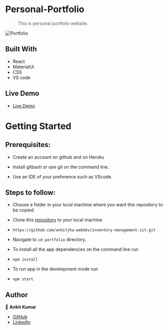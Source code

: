# Personal-Portfolio
> This is personal portfolio website.

![Portfolio]()

## Built With

- React
- MaterialUi
- CSS
- VS code

## Live Demo

- [Live Demo](https://ankitkumarjha.herokuapp.com/)


# Getting Started
## Prerequisites:


- Create an account on github and on Heroku

- Install gitbash or use git on the command line.

- Use an IDE of your preference such as VScode.

## Steps to follow:

- Choose a folder in your local machine where you want this repository to be copied

- Clone this [repository](https://github.com/ankitjha-webdev/inventory-management-iit.git) to your local machine 
- ```
  https://github.com/ankitjha-webdev/inventory-management-iit.git
  ```

- Navigate to `cd portfolio`  directory.

- To install all the app dependencies on the command line run
- ```
  npm install
  ``` 
- To run app in the development mode run 
- ```
  npm start
  ```


## Author

:man: **Ankit Kumar**

- [GitHub](https://github.com/ankitjha-webdev)
- [LinkedIn](https://www.linkedin.com/in/ankitkumarcse/)
